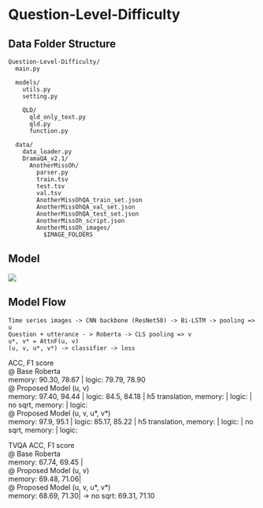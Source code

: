 # Question-Level-Difficulty

## Data Folder Structure
```
Question-Level-Difficulty/
  main.py
  
  models/
    utils.py
    setting.py
    
    QLD/
      qld_only_text.py
      qld.py
      function.py
      
  data/
    data_loader.py
    DramaQA_v2.1/
      AnotherMissOh/
        parser.py
        train.tsv
        test.tsv
        val.tsv
        AnotherMissOhQA_train_set.json
        AnotherMissOhQA_val_set.json
        AnotherMissOhQA_test_set.json
        AnotherMissOh_script.json
        AnotherMissOh_images/
          $IMAGE_FOLDERS
```
## Model
<img src='https://user-images.githubusercontent.com/55969260/114975390-27e20c80-9ebf-11eb-932c-b05ee0b2a1ce.png'>

## Model Flow

```
Time series images -> CNN backbone (ResNet50) -> Bi-LSTM -> pooling => u
Question + utterance - > Roberta -> CLS pooling => v 
u*, v* = AttnF(u, v)
(u, v, u*, v*) -> classifier -> loss
```
ACC, F1 score <br>
@ Base Roberta <br>
memory: 90.30, 78.67 | logic: 79.79, 78.90 <br>
@ Proposed Model (u, v)<br>
memory: 97.40, 94.44 | logic: 84.5, 84.18 | h5 translation, memory: | logic: | no sqrt, memory: | logic: <br>
@ Proposed Model (u, v, u*, v*) <br>
memory: 97.9, 95.1 | logic: 85.17, 85.22 | h5 translation, memory: | logic: | no sqrt, memory: | logic: <br>

TVQA ACC, F1 score <br>
@ Base Roberta <br>
memory: 67.74, 69.45 | <br>
@ Proposed Model (u, v)<br>
memory: 69.48, 71.06| <br>
@ Proposed Model (u, v, u*, v*) <br>
memory: 68.69, 71.30| -> no sqrt: 69.31, 71.10 <br>
